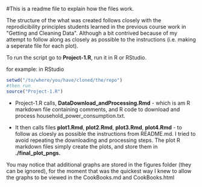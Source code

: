 #This is a readme file to explain how the files work. 

The structure of the what was created follows closely with the reprodicibility principles 
students learned in the previous course work in "Getting and Cleaning Data". Although a bit
contrived because of my attempt to follow along as closely as possible to the instructions
(i.e. making a seperate file for each plot). 

To run the script go to **Project-1.R**, run it in R or RStudio. 

for example:
in RStudio

```r
setwd("/to/where/you/have/cloned/the/repo")
#then run
source("Project-1.R")
```

+ Project-1.R calls, **DataDownload_andProcessing.Rmd** - which is am R markdown file containing comments, 
and R code to download and process household_power_consumption.txt. 

+ It then calls files **plot1.Rmd**, **plot2.Rmd**, **plot3.Rmd**, **plot4.Rmd** - to follow as cloesly as possible the
instructions from README.md. I tried to avoid repeating the downloading and processing
steps. The plot R markdown files simply create the plots, and store them in **./final_plot_pngs.**

You may notice that additional graphs are stored in the figures folder (they can be ignored), 
for the moment that was the quickest way I knew to allow the graphs to be viewed in the CookBooks.md 
and CookBooks.html

